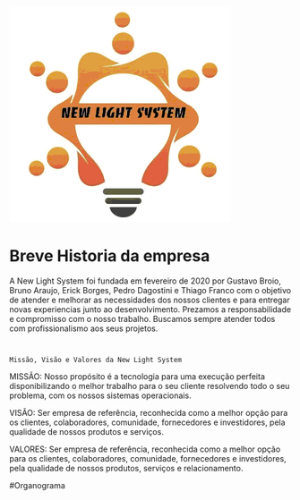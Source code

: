![logo](https://raw.githubusercontent.com/NEWLIGHTSYSTEM/NEWLIGHTSYSTEM/master/new.bmp)
# Breve Historia da empresa
   A New Light System foi fundada em fevereiro de 2020 por Gustavo Broio, Bruno Araujo, Erick Borges, Pedro Dagostini e Thiago Franco com o objetivo de atender e melhorar as necessidades dos nossos clientes e para entregar novas experiencias junto ao desenvolvimento. Prezamos a responsabilidade e compromisso com o nosso trabalho. Buscamos sempre atender todos com profissionalismo aos seus projetos. 
   #
	Missão, Visão e Valores da New Light System
MISSÃO: Nosso propósito é a tecnologia para uma execução perfeita disponibilizando o melhor trabalho para o seu cliente resolvendo todo o seu problema, com os nossos sistemas operacionais.

VISÃO: Ser empresa de referência, reconhecida como a melhor opção para os clientes, colaboradores, comunidade, fornecedores e investidores, pela qualidade de nossos produtos e serviços.

VALORES: Ser empresa de referência, reconhecida como a melhor opção para os clientes, colaboradores, comunidade, fornecedores e investidores, pela qualidade de nossos produtos, serviços e relacionamento.

#Organograma

   


